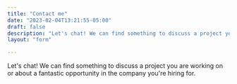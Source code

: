 ```yaml
---
title: "Contact me"
date: "2023-02-04T13:21:55-05:00"
draft: false
description: "Let's chat! We can find something to discuss a project you are working on or about a fantastic opportunity in the company you're hiring for."
layout: "form"

---
```

Let's chat! We can find something to discuss a project you are working on or about a fantastic opportunity in the company you're hiring for.